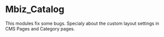 # Mbiz_Catalog

This modules fix some bugs. Specialy about the custom layout settings in CMS Pages
and Category pages.

